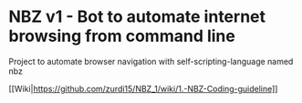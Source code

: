 # NBZ v1 - Bot to automate internet browsing from command line
Project to automate browser navigation with self-scripting-language named nbz

[[Wiki|https://github.com/zurdi15/NBZ_1/wiki/1.-NBZ-Coding-guideline]]
